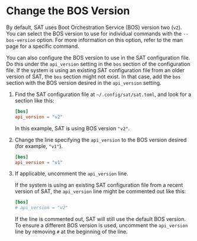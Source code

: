 # Change the BOS Version

By default, SAT uses Boot Orchestration Service (BOS) version two (`v2`). You can
select the BOS version to use for individual commands with the `--bos-version`
option. For more information on this option, refer to the man page for a specific
command.

You can also configure the BOS version to use in the SAT configuration file. Do
this under the `api_version` setting in the `bos` section of the configuration
file. If the system is using an existing SAT configuration file from an older
version of SAT, the `bos` section might not exist. In that case, add the `bos`
section with the BOS version desired in the `api_version` setting.

1. Find the SAT configuration file at `~/.config/sat/sat.toml`, and look for a
   section like this:

   ```toml
   [bos]
   api_version = "v2"
   ```

   In this example, SAT is using BOS version `"v2"`.

1. Change the line specifying the `api_version` to the BOS version desired (for
   example, `"v1"`).

   ```toml
   [bos]
   api_version = "v1"
   ```

1. If applicable, uncomment the `api_version` line.

   If the system is using an existing SAT configuration file from a recent
   version of SAT, the `api_version` line might be commented out like this:

   ```toml
   [bos]
   # api_version = "v2"
   ```

   If the line is commented out, SAT will still use the default BOS
   version. To ensure a different BOS version is used, uncomment the
   `api_version` line by removing `#` at the beginning of the line.
